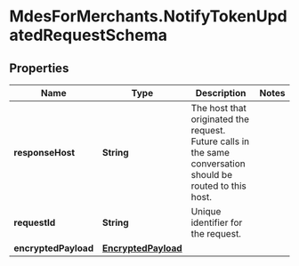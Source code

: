 # MdesForMerchants.NotifyTokenUpdatedRequestSchema

## Properties
Name | Type | Description | Notes
------------ | ------------- | ------------- | -------------
**responseHost** | **String** | The host that originated the request. Future calls in the same conversation should be routed to this host.  | 
**requestId** | **String** | Unique identifier for the request.  | 
**encryptedPayload** | [**EncryptedPayload**](EncryptedPayload.md) |  | 


